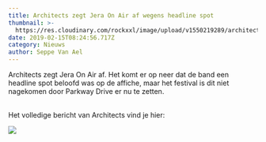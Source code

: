 ```yaml
---
title: Architects zegt Jera On Air af wegens headline spot
thumbnail: >-
  https://res.cloudinary.com/rockxxl/image/upload/v1550219289/architects-press-photo-2016.jpg
date: 2019-02-15T08:24:56.717Z
category: Nieuws
author: Seppe Van Ael
---
```

Architects zegt Jera On Air af. Het komt er op neer dat de band een headline spot beloofd was op de affiche, maar het festival is dit niet nagekomen door Parkway Drive er nu te zetten. 

\
Het volledige bericht van Architects vind je hier:

![](https://res.cloudinary.com/rockxxl/image/upload/v1550219309/52522687_10157118212334433_219046360047943680_n.jpg)
